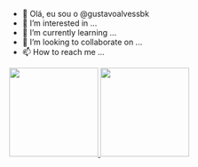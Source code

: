 - 👋 Olá, eu sou o @gustavoalvessbk
- 👀 I’m interested in ...
- 🌱 I’m currently learning ...
- 💞️ I’m looking to collaborate on ...
- 📫 How to reach me ...

<div lign="center">
  <a href="https://github.com/gustavoalvessbk">
  <img height="160em" src="https://github-readme-stats.vercel.app/api?username=gustavoalvessbk&show_icons=true&theme=radical&include_all_commits=true&count_private=true"/>
  <img height="160em" src="https://github-readme-stats.vercel.app/api/top-langs/?username=gustavoalvessbk&layout=compact&langs_count=7&theme=radical"/>
</div>


<!---
gustavoalvessbk/gustavoalvessbk is a ✨ special ✨ repository because its `README.md` (this file) appears on your GitHub profile.
You can click the Preview link to take a look at your changes.
--->
